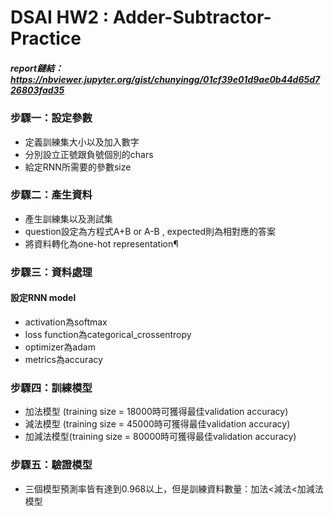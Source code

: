 # DSAI HW2 : Adder-Subtractor-Practice
##### report鏈結：https://nbviewer.jupyter.org/gist/chunyingg/01cf39e01d9ae0b44d65d726803fad35

### 步驟一：設定參數
* 定義訓練集大小以及加入數字
* 分別設立正號跟負號個別的chars
* 給定RNN所需要的參數size

### 步驟二：產生資料
* 產生訓練集以及測試集
* question設定為方程式A+B or A-B , expected則為相對應的答案
* 將資料轉化為one-hot representation¶

### 步驟三：資料處理
#### 設定RNN model
* activation為softmax
* loss function為categorical_crossentropy
* optimizer為adam
* metrics為accuracy

### 步驟四：訓練模型
* 加法模型 (training size = 18000時可獲得最佳validation accuracy)
* 減法模型 (training size = 45000時可獲得最佳validation accuracy)
* 加減法模型(training size = 80000時可獲得最佳validation accuracy)

### 步驟五：驗證模型
* 三個模型預測率皆有達到0.968以上，但是訓練資料數量：加法<減法<加減法模型
